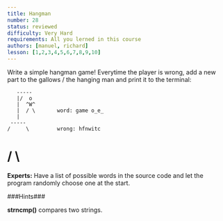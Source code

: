 ```yaml
---
title: Hangman
number: 28
status: reviewed
difficulty: Very Hard
requirements: All you lerned in this course
authors: [manuel, richard]
lesson: [1,2,3,4,5,6,7,8,9,10]
---
```


Write a simple hangman game! Everytime the player is wrong,
add a new part to the gallows / the hanging man and print it to the terminal:

       -----    
       |/  o
       |  ^W^
       |  / \       word: game o_e_
       |            
     -----   
    /     \         wrong: hfnwitc
   /       \
==============

**Experts:** Have a list of possible words in the source code and let the program randomly choose one at the start.

###Hints###

**strncmp()** compares two strings.
